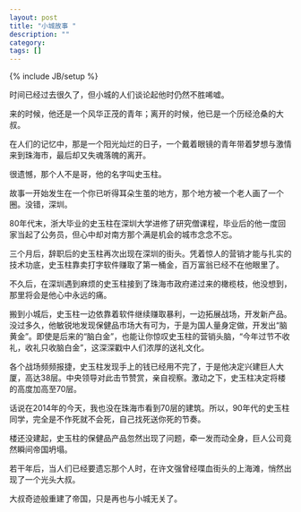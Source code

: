 ```yaml
---
layout: post
title: "小城故事 "
description: ""
category: 
tags: []
---
```

{% include JB/setup %}

时间已经过去很久了，但小城的人们谈论起他时仍然不胜唏嘘。
       
来的时候，他还是一个风华正茂的青年；离开的时候，他已是一个历经沧桑的大叔。
<!--more-->

在人们的记忆中，那是一个阳光灿烂的日子，一个戴着眼镜的青年带着梦想与激情来到珠海市，最后却又失魂落魄的离开。

很遗憾，那个人不是哥，他的名字叫史玉柱。



故事一开始发生在一个你已听得耳朵生茧的地方，那个地方被一个老人画了一个圈。没错，深圳。

80年代末，浙大毕业的史玉柱在深圳大学进修了研究僧课程，毕业后的他一度回家当起了公务员，但心中却对南方那个满是机会的城市念念不忘。

三个月后，辞职后的史玉柱再次出现在深圳的街头。凭着惊人的营销才能与扎实的技术功底，史玉柱靠卖打字软件赚取了第一桶金，百万富翁已经不在他眼里了。

不久后，在深圳遇到麻烦的史玉柱接到了珠海市政府递过来的橄榄枝，他没想到，那里将会是他心中永远的痛。



搬到小城后，史玉柱一边依靠着软件继续赚取暴利，一边拓展战场，开发新产品。没过多久，他敏锐地发现保健品市场大有可为，于是为国人量身定做，开发出“脑黄金”。即使是后来的“脑白金”，也能让你惊叹史玉柱的营销头脑，“今年过节不收礼，收礼只收脑白金”，这深深戳中人们浓厚的送礼文化。

各个战场频频报捷，史玉柱发现手上的钱已经用不完了，于是他决定兴建巨人大厦，高达38层。中央领导对此击节赞赏，亲自视察。激动之下，史玉柱决定将楼的高度加高至70层。

话说在2014年的今天，我也没在珠海市看到70层的建筑。所以，90年代的史玉柱同学，完全是不作死就不会死，自己找死送你死的节奏。

楼还没建起，史玉柱的保健品产品忽然出现了问题，牵一发而动全身，巨人公司竟然瞬间帝国坍塌。



若干年后，当人们已经要遗忘那个人时，在许文强曾经喋血街头的上海滩，悄然出现了一个光头大叔。

大叔奇迹般重建了帝国，只是再也与小城无关了。
